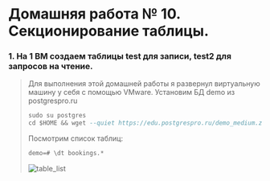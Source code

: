 # Домашняя работа № 10. Секционирование таблицы.

### 1. На 1 ВМ создаем таблицы test для записи, test2 для запросов на чтение.
> Для выполнения этой домашней работы я развернул виртуальную машину у себя с помощью VMware.
> Установим БД demo из postgrespro.ru
>
> ```sql
> sudo su postgres 
> cd $HOME && wget --quiet https://edu.postgrespro.ru/demo_medium.zip && unzip demo_medium.zip && psql < demo_medium.sql
> ```
> Посмотрим список таблиц:
>
> ```sql
> demo=# \dt bookings.*
> ```
> <image src="images/table_list.png" alt="table_list">
